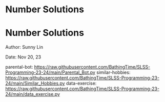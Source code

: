 # Number Solutions
# Number Solutions

Author: Sunny Lin

Date: Nov 20, 23

parental-bot: https://raw.githubusercontent.com/BathingTime/SLSS-Programming-23-24/main/Parental_Bot.py
similar-hobbies: https://raw.githubusercontent.com/BathingTime/SLSS-Programming-23-24/main/Similar_Hobbies.py
data-exercise: https://raw.githubusercontent.com/BathingTime/SLSS-Programming-23-24/main/data_exercise.py